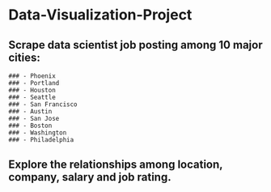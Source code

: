 # Data-Visualization-Project
## Scrape data scientist job posting among 10 major cities:
    ### - Phoenix
    ### - Portland
    ### - Houston
    ### - Seattle
    ### - San Francisco
    ### - Austin
    ### - San Jose
    ### - Boston
    ### - Washington
    ### - Philadelphia
## Explore the relationships among location, company, salary and job rating.
